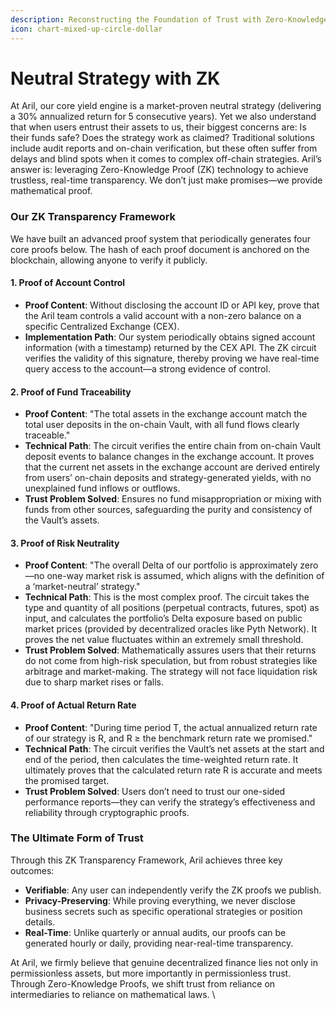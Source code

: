 ```yaml
---
description: Reconstructing the Foundation of Trust with Zero-Knowledge Proofs
icon: chart-mixed-up-circle-dollar
---
```


# Neutral Strategy with ZK

At Aril, our core yield engine is a market-proven neutral strategy (delivering a 30% annualized return for 5 consecutive years). Yet we also understand that when users entrust their assets to us, their biggest concerns are: Is their funds safe? Does the strategy work as claimed? Traditional solutions include audit reports and on-chain verification, but these often suffer from delays and blind spots when it comes to complex off-chain strategies. Aril’s answer is: leveraging Zero-Knowledge Proof (ZK) technology to achieve trustless, real-time transparency. We don’t just make promises—we provide mathematical proof.

### Our ZK Transparency Framework

We have built an advanced proof system that periodically generates four core proofs below. The hash of each proof document is anchored on the blockchain, allowing anyone to verify it publicly.

#### 1. Proof of Account Control

* **Proof Content**: Without disclosing the account ID or API key, prove that the Aril team controls a valid account with a non-zero balance on a specific Centralized Exchange (CEX).
* **Implementation Path**: Our system periodically obtains signed account information (with a timestamp) returned by the CEX API. The ZK circuit verifies the validity of this signature, thereby proving we have real-time query access to the account—a strong evidence of control.

#### 2. Proof of Fund Traceability

* **Proof Content**: "The total assets in the exchange account match the total user deposits in the on-chain Vault, with all fund flows clearly traceable."
* **Technical Path**: The circuit verifies the entire chain from on-chain Vault deposit events to balance changes in the exchange account. It proves that the current net assets in the exchange account are derived entirely from users’ on-chain deposits and strategy-generated yields, with no unexplained fund inflows or outflows.
* **Trust Problem Solved**: Ensures no fund misappropriation or mixing with funds from other sources, safeguarding the purity and consistency of the Vault’s assets.

#### 3. Proof of Risk Neutrality

* **Proof Content**: "The overall Delta of our portfolio is approximately zero—no one-way market risk is assumed, which aligns with the definition of a ‘market-neutral’ strategy."
* **Technical Path**: This is the most complex proof. The circuit takes the type and quantity of all positions (perpetual contracts, futures, spot) as input, and calculates the portfolio’s Delta exposure based on public market prices (provided by decentralized oracles like Pyth Network). It proves the net value fluctuates within an extremely small threshold.
* **Trust Problem Solved**: Mathematically assures users that their returns do not come from high-risk speculation, but from robust strategies like arbitrage and market-making. The strategy will not face liquidation risk due to sharp market rises or falls.

#### 4. Proof of Actual Return Rate

* **Proof Content**: "During time period T, the actual annualized return rate of our strategy is R, and R ≥ the benchmark return rate we promised."
* **Technical Path**: The circuit verifies the Vault’s net assets at the start and end of the period, then calculates the time-weighted return rate. It ultimately proves that the calculated return rate R is accurate and meets the promised target.
* **Trust Problem Solved**: Users don’t need to trust our one-sided performance reports—they can verify the strategy’s effectiveness and reliability through cryptographic proofs.

### The Ultimate Form of Trust

Through this ZK Transparency Framework, Aril achieves three key outcomes:

* **Verifiable**: Any user can independently verify the ZK proofs we publish.
* **Privacy-Preserving**: While proving everything, we never disclose business secrets such as specific operational strategies or position details.
* **Real-Time**: Unlike quarterly or annual audits, our proofs can be generated hourly or daily, providing near-real-time transparency.

At Aril, we firmly believe that genuine decentralized finance lies not only in permissionless assets, but more importantly in permissionless trust. Through Zero-Knowledge Proofs, we shift trust from reliance on intermediaries to reliance on mathematical laws. \
